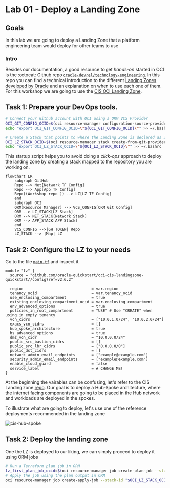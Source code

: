 # Lab 01 - Deploy a Landing Zone

## Goals
In this lab we are going to deploy a Landing Zone that a platform engineering team would deploy for other teams to use

### Intro
Besides our documentation, a good resource to get _hands-on_ started in OCI is the :octocat: Github repo [`oracle-devrel/technology-engineering`](https://github.com/oracle-devrel/technology-engineering). In this repo you can find a technical introduction to the different [Landing Zones developed by Oracle](https://github.com/oracle-devrel/technology-engineering/tree/main/landing-zones) and an explanation on when to use each one of them. For this workshop we are going to use the [CIS OCI Landing Zone](https://docs.oracle.com/en/solutions/cis-oci-benchmark/index.html).

## Task 1: Prepare your DevOps tools.
```sh
# Connect your Github account with OCI using a ORM VCS Provider
OCI_GIT_CONFIG_OCID=$(oci resource-manager configuration-source-provider create-github-access-token-provider --compartment-id "$OCI_TENANCY" --access-token "$(gh auth token)" --api-endpoint "https://github.com"  --display-name "gh-config-01" --query data.id --raw-output)
echo "export OCI_GIT_CONFIG_OCID=\"${OCI_GIT_CONFIG_OCID}\"" >> ~/.bashrc

# Create a Stack that points to where the Landing Zone is declared as IaC
OCI_LZ_STACK_OCID=$(oci resource-manager stack create-from-git-provider --compartment-id "$OCI_TENANCY" --config-source-configuration-source-provider-id "$OCI_GIT_CONFIG_OCID" --config-source-branch-name main --config-source-repository-url "$(gh repo view --json url -q .url)" --config-source-working-directory 'core-team/infra/lz' --display-name "stack-gh-oci-lz-01" --terraform-version "1.2.x" --variables "{\"tenancy_ocid\":\"$OCI_TENANCY\" , \"region\":\"$OCI_REGION\"}" --query data.id --raw-output)
echo "export OCI_LZ_STACK_OCID=\"${OCI_LZ_STACK_OCID}\"" >> ~/.bashrc
```
This startup script helps you to avoid doing a _click-ops_ approach to deploy the landing zone by creating a stack mapped to the repository you are working on.
```mermaid
flowchart LR
    subgraph GitHub
    Repo --> Net[Network TF Config]
    Repo --> App[App TF Config]
    Repo((Workshop repo )) --> LZ[LZ TF Config]
    end
    subgraph OCI
    ORM(Resource Manager) --> VCS_CONFIG[ORM Git Config]
    ORM --> LZ_STACK[LZ Stack]
    ORM --> NET_STACK[Network Stack]
    ORM --> APP_STACK[APP Stack]
    end
    VCS_CONFIG -->|GH TOKEN| Repo
    LZ_STACK --> |Map| LZ
```
## Task 2: Configure the LZ to your needs
Go to the file [`main.tf`](../../core-team/infra/lz/main.tf) and inspect it.
```HCL
module "lz" {
  source = "github.com/oracle-quickstart/oci-cis-landingzone-quickstart//config?ref=v2.6.2"

  region                              = var.region
  tenancy_ocid                        = var.tenancy_ocid
  use_enclosing_compartment           = true
  existing_enclosing_compartment_ocid = var.enclosing_compartment
  env_advanced_options                = true
  policies_in_root_compartment        = "USE" # Use "CREATE" when using in empty tenancy
  vcn_cidrs                           = ["10.0.1.0/24", "10.0.2.0/24"]
  exacs_vcn_cidrs                     = []
  hub_spoke_architecture              = true
  hs_advanced_options                 = true
  dmz_vcn_cidr                        = "10.0.0.0/24"
  public_src_bastion_cidrs            = []
  public_src_lbr_cidrs                = ["0.0.0.0/0"]
  public_dst_cidrs                    = []
  network_admin_email_endpoints       = ["example@example.com"]
  security_admin_email_endpoints      = ["example@example.com"]
  enable_cloud_guard                  = false
  service_label                       = # CHANGE ME!
}
```
At the beginning the vairables can be confusing, let's refer to the CIS Landing zone [repo](https://github.com/oracle-quickstart/oci-cis-landingzone-quickstart). Our goal is to deploy a Hub-Spoke architecture, where  the internet facing components are going to be placed in the Hub network and workloads are deployed in the spokes.

To illustrate what are going to deploy, let's use one of the reference deployments recommended in the landing zone

![cis-hub-spoke](https://github.com/oracle-quickstart/oci-cis-landingzone-quickstart/blob/main/images/Architecture_HS_VCN.png?raw=true)

## Task 2:  Deploy the landing zone
One the LZ is deployed to our liking, we can simply proceed to deploy it using ORM jobs
```sh
# Run a Terraform plan job in ORM
lz_first_plan_job_ocid=$(oci resource-manager job create-plan-job --stack-id "$OCI_LZ_STACK_OCID" --display-name "plan-lz-initial-job" --query data.id --raw-output)
# Apply the job using the plan output in ORM
oci resource-manager job create-apply-job --stack-id "$OCI_LZ_STACK_OCID" --execution-plan-strategy FROM_PLAN_JOB_ID --execution-plan-job-id "$lz_first_plan_job_ocid" --display-name "apply-deploy-lz-job-01"
```